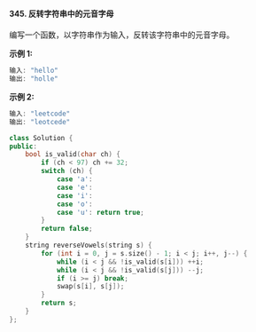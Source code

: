 #### 345. 反转字符串中的元音字母


编写一个函数，以字符串作为输入，反转该字符串中的元音字母。

**示例 1:**

```c++
输入: "hello"
输出: "holle"
```

**示例 2:**

```c++
输入: "leetcode"
输出: "leotcede"
```

```c++
class Solution {
public:
    bool is_valid(char ch) {
        if (ch < 97) ch += 32;
        switch (ch) {
            case 'a':
            case 'e':
            case 'i':
            case 'o':
            case 'u': return true;
        }
        return false;
    }
    string reverseVowels(string s) {
        for (int i = 0, j = s.size() - 1; i < j; i++, j--) {
            while (i < j && !is_valid(s[i])) ++i;
            while (i < j && !is_valid(s[j])) --j;
            if (i >= j) break;
            swap(s[i], s[j]);
        }
        return s;
    }
};
```

